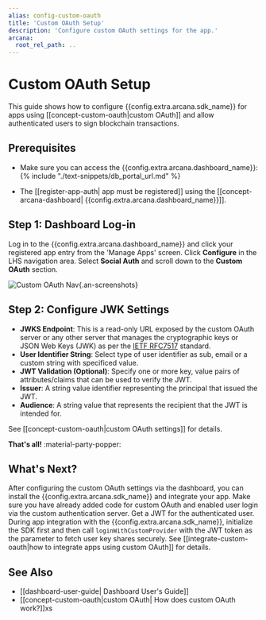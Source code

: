 ```yaml
---
alias: config-custom-oauth
title: 'Custom OAuth Setup'
description: 'Configure custom OAuth settings for the app.'
arcana:
  root_rel_path: ..
---
```


# Custom OAuth Setup

This guide shows how to configure {{config.extra.arcana.sdk_name}} for apps using [[concept-custom-oauth|custom OAuth]] and allow authenticated users to sign blockchain transactions.

## Prerequisites

* Make sure you can access the {{config.extra.arcana.dashboard_name}}: {% include "./text-snippets/db_portal_url.md" %}

* The [[register-app-auth| app must be registered]] using the [[concept-arcana-dashboard| {{config.extra.arcana.dashboard_name}}]].

## Step 1: Dashboard Log-in

Log in to the {{config.extra.arcana.dashboard_name}} and click your registered app entry from the 'Manage Apps' screen. Click **Configure** in the LHS navigation area. Select **Social Auth** and scroll down to the **Custom OAuth** section.

![Custom OAuth Nav]({{config.extra.arcana.img_dir}}/an_db_custom_oauth_setup.gif){.an-screenshots}

## Step 2: Configure JWK Settings

* **JWKS Endpoint**: This is a read-only URL exposed by the custom OAuth server or any other server that manages the cryptographic keys or JSON Web Keys (JWK) as per the [IETF RFC7517](https://datatracker.ietf.org/doc/html/rfc7517) standard.
* **User Identifier String**: Select type of user identifier as sub, email or a custom string with specificed value.
* **JWT Validation (Optional)**: Specify one or more key, value pairs of attributes/claims that can be used to verify the JWT. 
* **Issuer**: A string value identifier representing the principal that issued the JWT.
* **Audience**: A string value that represents the recipient that the JWT is intended for.

See [[concept-custom-oauth|custom OAuth settings]] for details.

**That's all!** :material-party-popper:

## What's Next?

After configuring the custom OAuth settings via the dashboard, you can install the {{config.extra.arcana.sdk_name}} and integrate your app. Make sure you have already added code for custom OAuth and enabled user login via the custom authentication server. Get a JWT for the authenticated user. During app integration with the {{config.extra.arcana.sdk_name}}, initialize the SDK first and then call `loginWithCustomProvider` with the JWT token as the parameter to fetch user key shares securely. See [[integrate-custom-oauth|how to integrate apps using custom OAuth]] for details.

## See Also

* [[dashboard-user-guide| Dashboard User's Guide]]
* [[concept-custom-oauth|custom OAuth| How does custom OAuth work?]]xs